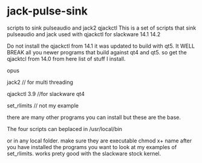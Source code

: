 # jack-pulse-sink
scripts to sink pulseaudio and jack2 qjackctl
This is a set of scripts that sink pulseaudio and jack
used with qjackctl for slackware 14.1 14.2

Do not install the
qjackctl from 14.1 it was updated  to build with qt5.
It WELL BREAK all you newer programs that build against qt4 and qt5.
so get the qjacktcl from 14.0 from here 
list of stuff I install.

opus

jack2  // for multi threading

qjackctl 3.9 //for slackware qt4

set_rlimits // not my example

there are many other programs you can
install but these are the base.

The four scripts can beplaced in
/usr/local/bin

or in any local folder.
make sure they are executable chmod x+ name
after you have installed the programs
you want to look at my examples of set_rlimits.
works prety good with the slackware stock kernel.
